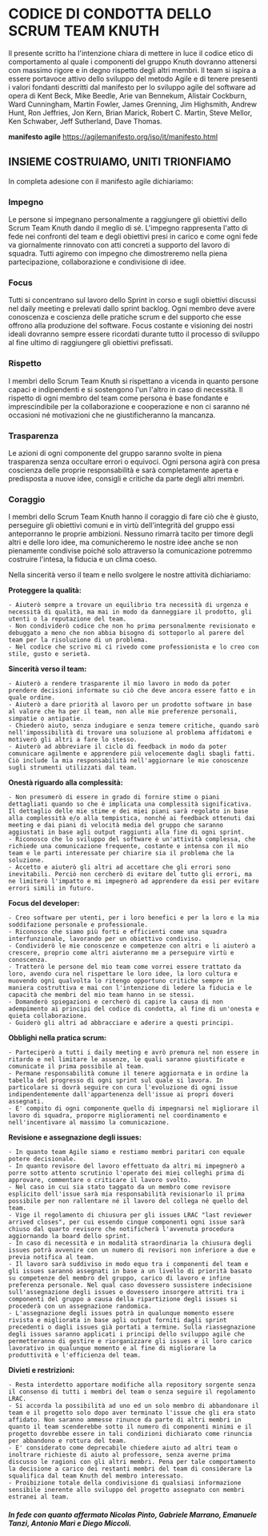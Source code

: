 # CODICE DI CONDOTTA DELLO SCRUM TEAM KNUTH

Il presente scritto ha l'intenzione chiara di mettere in luce il codice etico di comportamento al quale i componenti del gruppo Knuth dovranno attenersi con massimo rigore e in degno rispetto degli altri membri. Il team si ispira a essere portavoce attivo dello sviluppo del metodo Agile e di tenere presenti i valori fondanti descritti dal manifesto per lo sviluppo agile del software ad opera di Kent Beck, Mike Beedle, Arie van Bennekum, Alistair Cockburn, Ward Cunningham, Martin Fowler, James Grenning, Jim Highsmith, Andrew Hunt, Ron Jeffries, Jon Kern, Brian Marick, Robert C. Martin, Steve Mellor, Ken Schwaber, Jeff Sutherland, Dave Thomas. 

**manifesto agile**
https://agilemanifesto.org/iso/it/manifesto.html

## INSIEME COSTRUIAMO, UNITI TRIONFIAMO

In completa adesione con il manifesto agile dichiariamo:

### **Impegno**

Le persone si impegnano personalmente a raggiungere gli obiettivi dello Scrum Team Knuth dando il meglio di sé. L'impegno rappresenta l'atto di fede nei confronti del team e degli obiettivi presi in carico e come ogni fede va giornalmente rinnovato con atti concreti a supporto del lavoro di squadra. Tutti agiremo con impegno che dimostreremo nella piena partecipazione, collaborazione e condivisione di idee.

### **Focus**

Tutti si concentrano sul lavoro dello Sprint in corso e sugli obiettivi discussi nel daily meeting e prelevati dallo sprint backlog. Ogni membro deve avere conoscenza e coscienza delle pratiche scrum e del supporto che esse offrono alla produzione del software. Focus costante e visioning dei nostri ideali dovranno sempre essere ricordati durante tutto il processo di sviluppo al fine ultimo di raggiungere gli obiettivi prefissati.

### **Rispetto**

I membri dello Scrum Team Knuth si rispettano a vicenda in quanto persone capaci e indipendenti e si sostengono l'un l'altro in caso di necessità. Il rispetto di ogni membro del team come persona è base fondante e imprescindibile per la collaborazione e cooperazione e non ci saranno né occasioni né motivazioni che ne giustificheranno la mancanza.   

### **Trasparenza**

Le azioni di ogni componente del gruppo saranno svolte in piena trasparenza senza occultare errori o equivoci. Ogni persona agirà con presa coscienza delle proprie responsabilità e sarà completamente aperta e predisposta a nuove idee, consigli e critiche da parte degli altri membri.

### **Coraggio**

I membri dello Scrum Team Knuth hanno il coraggio di fare ciò che è giusto, perseguire gli obiettivi comuni e in virtù dell'integrità del gruppo essi anteporranno le proprie ambizioni. Nessuno rimarrà tacito per timore degli altri e delle loro idee, ma comunicheremo le nostre idee anche se non pienamente condivise poiché solo attraverso la comunicazione potremmo costruire l'intesa, la fiducia e un clima coeso.     

Nella sincerità verso il team e nello svolgere le nostre attività dichiariamo:

**Proteggere la qualità:**

	- Aiuterò sempre a trovare un equilibrio tra necessità di urgenza e necessità di qualità, ma mai in modo da danneggiare il prodotto, gli utenti o la reputazione del team.
	- Non condividerò codice che non ho prima personalmente revisionato e debuggato a meno che non abbia bisogno di sottoporlo al parere del team per la risoluzione di un problema.
	- Nel codice che scrivo mi ci rivedo come professionista e lo creo con stile, gusto e serietà.
	
**Sincerità verso il team:**

	- Aiuterò a rendere trasparente il mio lavoro in modo da poter prendere decisioni informate su ciò che deve ancora essere fatto e in quale ordine.
    - Aiuterò a dare priorità al lavoro per un prodotto software in base al valore che ha per il team, non alle mie preferenze personali, simpatie o antipatie.
	- Chiederò aiuto, senza indugiare e senza temere critiche, quando sarò nell'impossibilità di trovare una soluzione al problema affidatomi e motiverò gli altri a fare lo stesso.
	- Aiuterò ad abbreviare il ciclo di feedback in modo da poter comunicare agilmente e apprendere più velocemente dagli sbagli fatti. Ciò include la mia responsabilità nell'aggiornare le mie conoscenze sugli strumenti utilizzati dal team. 

**Onestà riguardo alla complessità:**

    - Non presumerò di essere in grado di fornire stime o piani dettagliati quando so che è implicata una complessità significativa. Il dettaglio delle mie stime e dei miei piani sarà regolato in base alla complessità e/o alla tempistica, nonché ai feedback ottenuti dai meeting e dai piani di velocità media del gruppo che saranno aggiustati in base agli output raggiunti alla fine di ogni sprint.
    - Riconosco che lo sviluppo del software è un'attività complessa, che richiede una comunicazione frequente, costante e intensa con il mio team e le parti interessate per chiarire sia il problema che la soluzione.
    - Accetto e aiuterò gli altri ad accettare che gli errori sono inevitabili. Perciò non cercherò di evitare del tutto gli errori, ma ne limiterò l'impatto e mi impegnerò ad apprendere da essi per evitare errori simili in futuro.

**Focus del developer:**

	- Creo software per utenti, per i loro benefici e per la loro e la mia soddifazione personale e professionale. 
    - Riconosco che siamo più forti e efficienti come una squadra interfunzionale, lavorando per un obiettivo condiviso.
    - Condividerò le mie conoscenze e competenze con altri e li aiuterò a crescere, proprio come altri aiuteranno me a perseguire virtù e conoscenza.
    - Tratterò le persone del mio team come vorrei essere trattato da loro, avendo cura nel rispettare le loro idee, la loro cultura e muovendo ogni qualvolta lo ritengo opportuno critiche sempre in maniera costruttiva e mai con l'intenzione di ledere la fiducia e le capacità che membri del mio team hanno in se stessi.
	- Domanderò spiegazioni e cercherò di capire la causa di non adempimento ai principi del codice di condotta, al fine di un'onesta e quieta collaborazione. 
    - Guiderò gli altri ad abbracciare e aderire a questi principi.

**Obblighi nella pratica scrum:**

    - Parteciperò a tutti i daily meeting e avrò premura nel non essere in ritardo e nel limitare le assenze, le quali saranno giustificate e comunicate il prima possibile al team. 
    - Permane responsabilità comune il tenere aggiornata e in ordine la tabella del progresso di ogni sprint sul quale si lavora. In particolare si dovrà seguire con cura l'evoluzione di ogni issue indipendentemente dall'appartenenza dell'issue ai propri doveri assegnati.
    - E' compito di ogni componente quello di impegnarsi nel migliorare il lavoro di squadra, proporre miglioramenti nel coordinamento e nell'incentivare al massimo la comunicazione.

**Revisione e assegnazione degli issues:**

    - In quanto team Agile siamo e restiamo membri paritari con equale potere decisionale.
    - In quanto revisore del lavoro effettuato da altri mi impegnerò a porre sotto attento scrutinio l'operato dei miei colleghi prima di approvare, commentare o criticare il lavoro svolto. 
    - Nel caso in cui sia stato taggato da un membro come revisore esplicito dell'issue sarà mia responsabilità revisionarlo il prima possibile per non rallentare né il lavoro del collega né quello del team. 
    - Vige il regolamento di chiusura per gli issues LRAC "last reviewer arrived closes", per cui essendo cinque componenti ogni issue sarà chiuso dal quarto revisore che notificherà l'avvenuta procedura aggiornando la board dello sprint. 
    - In caso di necessità e in modalità straordinaria la chiusura degli issues potrà avvenire con un numero di revisori non inferiore a due e previa notifica al team.
    - Il lavoro sarà suddiviso in modo equo tra i componenti del team e gli issues sarannò assegnati in base a un livello di priorità basato su competenze del membro del gruppo, carico di lavoro e infine preferenza personale. Nel qual caso dovessero sussistere indecisione sull'assegnazione degli issues o dovessero insorgere attriti tra i componenti del gruppo a causa della ripartizione degli issues si procederà con un assegnazione randomica.
    - L'assegnazione degli issues potrà in qualunque momento essere rivista e migliorata in base agli output forniti dagli sprint precedenti o dagli issues già portati a termine. Sulla riassegnazione degli issues saranno applicati i principi dello sviluppo agile che permetteranno di gestire e riorganizzare gli issues e il loro carico lavorativo in qualunque momento e al fine di migliorare la produttività e l'efficienza del team. 

**Divieti e restrizioni:**

    - Resta interdetto apportare modifiche alla repository sorgente senza il consenso di tutti i membri del team o senza seguire il regolamento LRAC.
    - Si accorda la possibilità ad uno ed un solo membro di abbandonare il team e il progetto solo dopo aver terminato l'issue che gli era stato affidato. Non saranno ammesse rinunce da parte di altri membri in  quanto il team scenderebbe sotto il numero di componenti minimi e il progetto dovrebbe essere in tali condizioni dichiarato come rinuncia per abbandono e rottura del team.
    - E' considerato come deprecabile chiedere aiuto ad altri team o inoltrare richieste di aiuto al professore, senza averne prima discusso le ragioni con gli altri membri. Pena per tale comportamento la decisione a carico dei restanti membri del team di considerare la squalifica dal team Knuth del membro interessato.
    - Proibizione totale della condivisione di qualsiasi informazione sensibile inerente allo sviluppo del progetto assegnato con membri estranei al team.  



   ##### _In  fede con quanto affermato Nicolas Pinto, Gabriele Marrano, Emanuele Tanzi, Antonio Mari e Diego Miccoli._